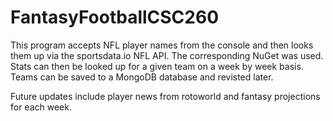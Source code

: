 # FantasyFootballCSC260

This program accepts NFL player names from the console and then looks them up via the sportsdata.io NFL API. The corresponding NuGet was used.
Stats can then be looked up for a given team on a week by week basis. Teams can be saved to a MongoDB database and revisted later. 

Future updates include player news from rotoworld and fantasy projections for each week.
